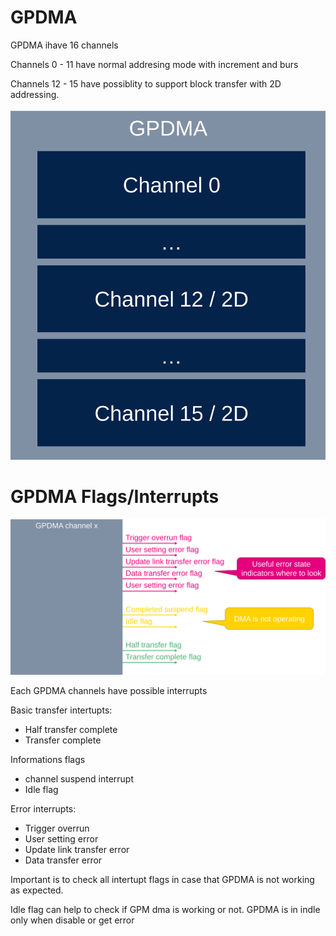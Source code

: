 # GPDMA

GPDMA ihave 16 channels

Channels 0 - 11 have normal addresing mode with increment and burs

Channels 12 - 15 have possiblity to support block transfer with 2D addressing. 

![GPDMA](./img/01.svg)

# GPDMA Flags/Interrupts

![Interrupts & Flags](./img/02.svg)

Each GPDMA channels have possible interrupts

Basic transfer intertupts:

* Half transfer complete 
* Transfer complete

Informations flags

* channel suspend interrupt
* Idle flag

Error interrupts:

* Trigger overrun
* User setting error
* Update link transfer error
* Data transfer error

Important is to check all intertupt flags in case that GPDMA is not working as expected. 

<ainfo>
Idle flag can help to check if GPM dma is working or not. GPDMA is in indle only when disable or get error
</ainfo>
